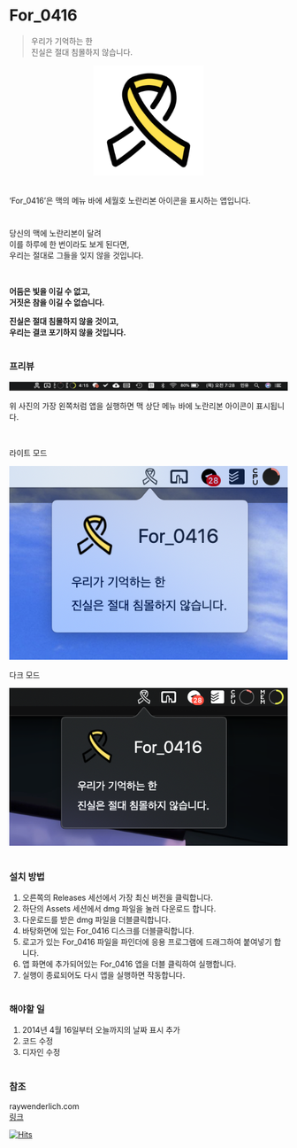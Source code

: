 # For_0416

> 우리가 기억하는 한<br>
진실은 절대 침몰하지 않습니다.

<p align="center">
<img width="200px" src="./image/export 9 (6).png"/>
</p>
<br>
‘For_0416’은 맥의 메뉴 바에 세월호 노란리본 아이콘을 표시하는 앱입니다.


#

당신의 맥에 노란리본이 달려 \
이를 하루에 한 번이라도 보게 된다면,\
우리는 절대로 그들을 잊지 않을 것입니다.


<br>


__어둠은 빛을 이길 수 없고,__\
__거짓은 참을 이길 수 없습니다.__


__진실은 절대 침몰하지 않을 것이고,__\
__우리는 결코 포기하지 않을 것입니다.__
<br>


#

### 프리뷰
<p align="center">
<img src="./image/preview.png"/>
</p>

위 사진의 가장 왼쪽처럼 앱을 실행하면 맥 상단 메뉴 바에 노란리본 아이콘이 표시됩니다.

<br>

라이트 모드
<br>
<p align="center">
<img src="./image/preview_light.png"/>
</p>

다크 모드
<br>
<p align="center">
<img src="./image/preview_dark.png"/>
</p>


#

### 설치 방법

1. 오른쪽의 Releases 세선에서 가장 최신 버전을 클릭합니다.
2. 하단의 Assets 세션에서 dmg 파일을 눌러 다운로드 합니다.
3. 다운로드를 받은 dmg 파일을 더블클릭합니다.
4. 바탕화면에 있는 For_0416 디스크를 더블클릭합니다.
5. 로고가 있는 For_0416 파일을 파인더에 응용 프로그램에 드래그하여 붙여넣기 합니다.
6. 앱 화면에 추가되어있는 For_0416 앱을 더블 클릭하여 실행합니다.
7. 실행이 종료되어도 다시 앱을 실행하면 작동합니다.


#

### 해야할 일
1. 2014년 4월 16일부터 오늘까지의 날짜 표시 추가
2. 코드 수정
3. 디자인 수정

#

### 참조
raywenderlich.com
<br> [링크](https://www.raywenderlich.com/450-menus-and-popovers-in-menu-bar-apps-for-macos)

[![Hits](https://hits.seeyoufarm.com/api/count/incr/badge.svg?url=https%3A%2F%2Fgithub.com%2Fmin-uuu%2FFor_0416&count_bg=%234F7EE7&title_bg=%23292929&icon=&icon_color=%23E7E7E7&title=%EB%B0%A9%EB%AC%B8%EC%9E%90%EC%88%98&edge_flat=false)](https://hits.seeyoufarm.com)
